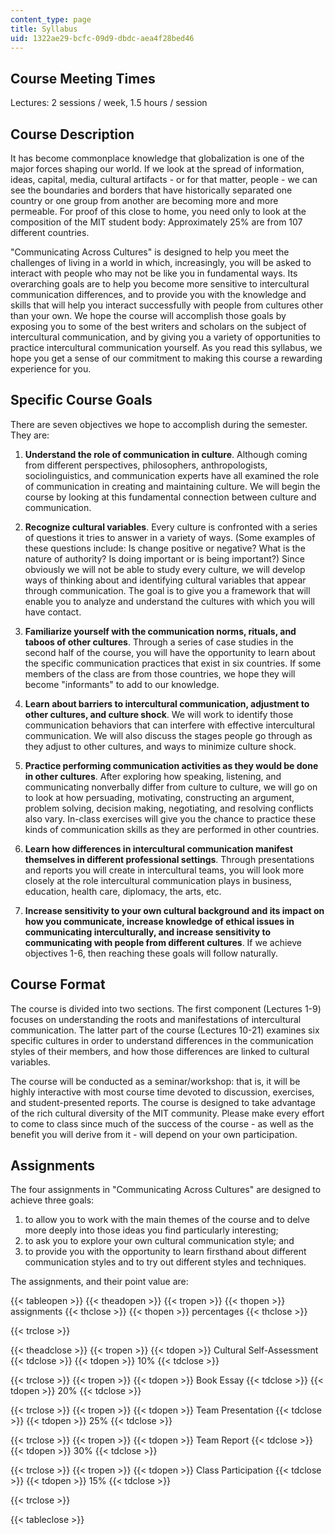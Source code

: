 ```yaml
---
content_type: page
title: Syllabus
uid: 1322ae29-bcfc-09d9-dbdc-aea4f28bed46
---
```


Course Meeting Times
--------------------

Lectures: 2 sessions / week, 1.5 hours / session

Course Description
------------------

It has become commonplace knowledge that globalization is one of the major forces shaping our world. If we look at the spread of information, ideas, capital, media, cultural artifacts - or for that matter, people - we can see the boundaries and borders that have historically separated one country or one group from another are becoming more and more permeable. For proof of this close to home, you need only to look at the composition of the MIT student body: Approximately 25% are from 107 different countries.

"Communicating Across Cultures" is designed to help you meet the challenges of living in a world in which, increasingly, you will be asked to interact with people who may not be like you in fundamental ways. Its overarching goals are to help you become more sensitive to intercultural communication differences, and to provide you with the knowledge and skills that will help you interact successfully with people from cultures other than your own. We hope the course will accomplish those goals by exposing you to some of the best writers and scholars on the subject of intercultural communication, and by giving you a variety of opportunities to practice intercultural communication yourself. As you read this syllabus, we hope you get a sense of our commitment to making this course a rewarding experience for you.

Specific Course Goals
---------------------

There are seven objectives we hope to accomplish during the semester. They are:

1.  **Understand the role of communication in culture**. Although coming from different perspectives, philosophers, anthropologists, sociolinguistics, and communication experts have all examined the role of communication in creating and maintaining culture. We will begin the course by looking at this fundamental connection between culture and communication.  
    
2.  **Recognize cultural variables**. Every culture is confronted with a series of questions it tries to answer in a variety of ways. (Some examples of these questions include: Is change positive or negative? What is the nature of authority? Is doing important or is being important?) Since obviously we will not be able to study every culture, we will develop ways of thinking about and identifying cultural variables that appear through communication. The goal is to give you a framework that will enable you to analyze and understand the cultures with which you will have contact.  
    
3.  **Familiarize yourself with the communication norms, rituals, and taboos of other cultures**. Through a series of case studies in the second half of the course, you will have the opportunity to learn about the specific communication practices that exist in six countries. If some members of the class are from those countries, we hope they will become "informants" to add to our knowledge.  
    
4.  **Learn about barriers to intercultural communication, adjustment to other cultures, and culture shock**. We will work to identify those communication behaviors that can interfere with effective intercultural communication. We will also discuss the stages people go through as they adjust to other cultures, and ways to minimize culture shock.  
    
5.  **Practice performing communication activities as they would be done in other cultures**. After exploring how speaking, listening, and communicating nonverbally differ from culture to culture, we will go on to look at how persuading, motivating, constructing an argument, problem solving, decision making, negotiating, and resolving conflicts also vary. In-class exercises will give you the chance to practice these kinds of communication skills as they are performed in other countries.  
    
6.  **Learn how differences in intercultural communication manifest themselves in different professional settings**. Through presentations and reports you will create in intercultural teams, you will look more closely at the role intercultural communication plays in business, education, health care, diplomacy, the arts, etc.  
    
7.  **Increase sensitivity to your own cultural background and its impact on how you communicate, increase knowledge of ethical issues in communicating interculturally, and increase sensitivity to communicating with people from different cultures**. If we achieve objectives 1-6, then reaching these goals will follow naturally.

Course Format
-------------

The course is divided into two sections. The first component (Lectures 1-9) focuses on understanding the roots and manifestations of intercultural communication. The latter part of the course (Lectures 10-21) examines six specific cultures in order to understand differences in the communication styles of their members, and how those differences are linked to cultural variables.

The course will be conducted as a seminar/workshop: that is, it will be highly interactive with most course time devoted to discussion, exercises, and student-presented reports. The course is designed to take advantage of the rich cultural diversity of the MIT community. Please make every effort to come to class since much of the success of the course - as well as the benefit you will derive from it - will depend on your own participation.

Assignments
-----------

The four assignments in "Communicating Across Cultures" are designed to achieve three goals:

1.  to allow you to work with the main themes of the course and to delve more deeply into those ideas you find particularly interesting;
2.  to ask you to explore your own cultural communication style; and
3.  to provide you with the opportunity to learn firsthand about different communication styles and to try out different styles and techniques.

The assignments, and their point value are:

{{< tableopen >}}
{{< theadopen >}}
{{< tropen >}}
{{< thopen >}}
assignments
{{< thclose >}}
{{< thopen >}}
percentages
{{< thclose >}}

{{< trclose >}}

{{< theadclose >}}
{{< tropen >}}
{{< tdopen >}}
Cultural Self-Assessment
{{< tdclose >}}
{{< tdopen >}}
10%
{{< tdclose >}}

{{< trclose >}}
{{< tropen >}}
{{< tdopen >}}
Book Essay
{{< tdclose >}}
{{< tdopen >}}
20%
{{< tdclose >}}

{{< trclose >}}
{{< tropen >}}
{{< tdopen >}}
Team Presentation
{{< tdclose >}}
{{< tdopen >}}
25%
{{< tdclose >}}

{{< trclose >}}
{{< tropen >}}
{{< tdopen >}}
Team Report
{{< tdclose >}}
{{< tdopen >}}
30%
{{< tdclose >}}

{{< trclose >}}
{{< tropen >}}
{{< tdopen >}}
Class Participation
{{< tdclose >}}
{{< tdopen >}}
15%
{{< tdclose >}}

{{< trclose >}}

{{< tableclose >}}